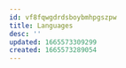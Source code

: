 ```yaml
---
id: vf8fqwgdrdsboybmhpgszpw
title: Languages
desc: ''
updated: 1665573309299
created: 1665573289054
---
```


